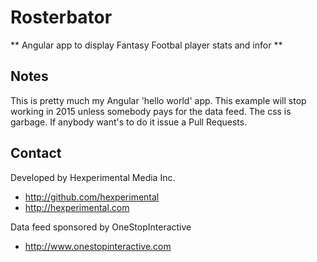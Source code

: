 # Rosterbator
** Angular app to display Fantasy Footbal player stats and infor **


## Notes

This is pretty much my Angular 'hello world' app.
This example will stop working in 2015 unless somebody pays for the data feed. 
The css is garbage. If anybody want's to do it issue a Pull Requests. 




## Contact
Developed by Hexperimental Media Inc. 
- http://github.com/hexperimental
- http://hexperimental.com

Data feed sponsored by OneStopInteractive
- http://www.onestopinteractive.com
